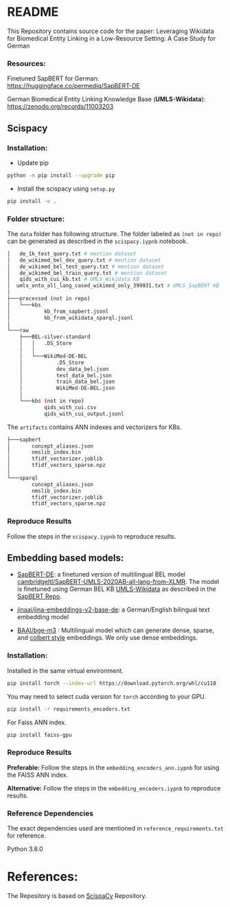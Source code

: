 

# README

This Repository contains source code for the paper: Leveraging Wikidata for Biomedical Entity Linking in a Low-Resource Setting: A Case Study for German

### Resources:

Finetuned SapBERT for German: https://huggingface.co/permediq/SapBERT-DE

German Biomedical Entity Linking Knowledge Base (**UMLS-Wikidata**): https://zenodo.org/records/11003203

## Scispacy


### Installation: 

* Update pip

```bash
python -m pip install --upgrade pip
```

* Install the scispacy using `setup.py`
  
```bash
pip install -e .
```

### Folder structure:

The `data` folder has following structure. The folder labeled as `(not in repo)` can be generated as described in the `scispacy.iypnb` notebook. 

```bash
│   de_1k_test_query.txt # mention dataset
│   de_wikimed_bel_dev_query.txt # mention dataset
│   de_wikimed_bel_test_query.txt # mention dataset
│   de_wikimed_bel_train_query.txt # mention dataset
│   qids_with_cui_kb.txt # UMLS_Wikidata KB
│  umls_onto_all_lang_cased_wikimed_only_399931.txt # UMLS_SapBERT KB
│
├───processed (not in repo)
│   └───kbs
│           kb_from_sapbert.jsonl
│           kb_from_wikidata_sparql.jsonl
│
└───raw 
    ├───BEL-silver-standard
    │   │   .DS_Store
    │   │
    │   └───WikiMed-DE-BEL
    │           .DS_Store
    │           dev_data_bel.json
    │           test_data_bel.json
    │           train_data_bel.json
    │           WikiMed-DE-BEL.json
    │
    └───kbs (not in repo)
            qids_with_cui.csv
            qids_with_cui_output.jsonl
```

The `artifacts` contains ANN indexes and vectorizers for KBs.

```bash 
├───sapbert
│       concept_aliases.json
│       nmslib_index.bin
│       tfidf_vectorizer.joblib
│       tfidf_vectors_sparse.npz
│
└───sparql
        concept_aliases.json
        nmslib_index.bin
        tfidf_vectorizer.joblib
        tfidf_vectors_sparse.npz
```
  


### Reproduce Results

Follow the steps in the `scispacy.iypnb` to reproduce results.


## Embedding based models:

* [SapBERT-DE](https://huggingface.co/permediq/SapBERT-DE): a finetuned version of multilingual BEL model [cambridgeltl/SapBERT-UMLS-2020AB-all-lang-from-XLMR](https://huggingface.co/cambridgeltl/SapBERT-UMLS-2020AB-all-lang-from-XLMR). The model is finetuned using German BEL KB [UMLS-Wikidata](https://zenodo.org/records/11003203) as described in the [SapBERT Repo](https://github.com/cambridgeltl/sapbert).

* [jinaai/jina-embeddings-v2-base-de](https://huggingface.co/jinaai/jina-embeddings-v2-base-de): a German/English bilingual text embedding model 

* [BAAI/bge-m3](https://huggingface.co/BAAI/bge-m3) : Multilingual model which can generate dense, sparse, and [colbert style](https://til.simonwillison.net/llms/colbert-ragatouille) embeddings. We only use dense embeddings.

### Installation: 

Installed in the same virtual environment. 

```bash
pip install torch --index-url https://download.pytorch.org/whl/cu118
```
You may need to select cuda version for `torch` according to your GPU.

```bash
pip install -r requirements_encoders.txt
```

For Faiss ANN index.

```bash
pip install faiss-gpu
```

### Reproduce Results



**Preferable:** Follow the steps in the `embedding_encoders_ann.iypnb` for using the FAISS ANN index.

**Alternative:** Follow the steps in the `embedding_encoders.iypnb` to reproduce results.


### Reference Dependencies

The exact dependencies used are mentioned in `reference_requirements.txt` for reference.

Python 3.8.0 

# References:

The Repository is based on [ScispaCy](https://github.com/allenai/scispacy) Repository. 












